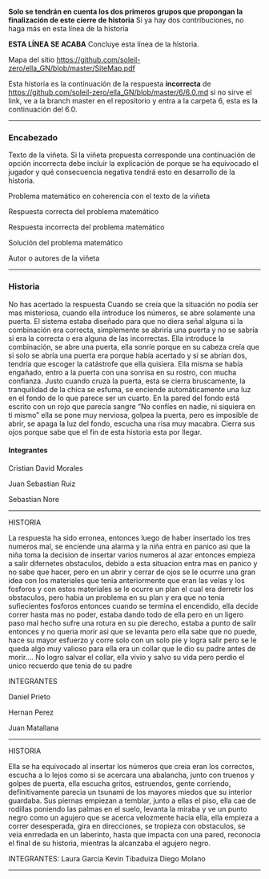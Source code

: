 
**Solo se tendrán en cuenta los dos primeros grupos que propongan la finalización de este cierre de historia** Si ya hay dos contribuciones, no haga más en esta línea de la historia

**ESTA LÍNEA SE ACABA** Concluye esta línea de la historia. 

Mapa del sitio https://github.com/soleil-zero/ella_GN/blob/master/SiteMap.pdf

Esta historia es la continuación de la respuesta **incorrecta** de https://github.com/soleil-zero/ella_GN/blob/master/6/6.0.md si no sirve el link, 
ve a la branch master en el repositorio y entra a la carpeta 6, esta es la continuación del 6.0.

**********************************************************************
### Encabezado

Texto de la viñeta. Si la viñeta propuesta corresponde una continuación de opción incorrecta debe incluir la explicación de porque se ha equivocado el jugador y qué consecuencia negativa tendrá esto en desarrollo de la historia.

Problema matemático en coherencia con el texto de la viñeta

Respuesta correcta del problema matemático

Respuesta incorrecta del problema matemático

Solución del problema matemático

Autor o autores de la viñeta
**********************************************************************
### Historia
No has acertado la respuesta
Cuando se creía que la situación no podía ser mas misteriosa, cuando ella introduce los números, se abre solamente una puerta. El sistema estaba diseñado para que no diera señal alguna si la combinación era correcta, simplemente se abriría una puerta y no se sabría si era la correcta o era alguna de las incorrectas. Ella introduce la combinación, se abre una puerta, ella sonríe porque en su cabeza creía que si solo se abría una puerta era porque había acertado y si se abrían dos, tendría que escoger la catástrofe que ella quisiera. Ella misma se había engañado, entro a la puerta con una sonrisa en su rostro, con mucha confianza. Justo cuando cruza la puerta, esta se cierra bruscamente, la tranquilidad de la chica se esfuma, se enciende automáticamente una luz en el fondo de lo que parece ser un cuarto.  En la pared del fondo está escrito con un rojo que parecía sangre “No confíes en nadie, ni siquiera en ti mismo” ella se pone muy nerviosa, golpea la puerta, pero es imposible de abrir, se apaga la luz del fondo, escucha una risa muy macabra. Cierra sus ojos porque sabe que el fin de esta historia esta por llegar.

#### Integrantes

Cristian David Morales

Juan Sebastian Ruiz

Sebastian Nore

**********************************************************************
HISTORIA

La respuesta ha sido erronea, entonces luego de haber insertado los tres numeros mal, se enciende una alarma y la niña entra en panico asi que la niña toma la decision de insertar varios numeros al azar entonces empieza a salir difernetes obstaculos, debido a esta situacion entra mas en panico y no sabe que hacer, pero en un abrir y cerrar de ojos se le ocurrre una gran idea con los materiales que tenia anteriormente que eran las velas y los fosforos y con estos materiales se le ocurre un plan el cual era derretir los obstaculos, pero habia un problema en su plan y era que no tenia sufiecientes fosforos entonces cuando se termina el encendido, ella decide correr hasta mas no poder, estaba dando todo de ella pero en un ligero paso mal hecho sufre una rotura en su pie derecho, estaba a punto de salir entonces y no queria morir asi que se levanta pero ella sabe que no puede, hace su mayor esfuerzo y corre solo con un solo pie y logra salir pero se le queda algo muy valioso para ella era un collar que le dio su padre antes de morir.... No logro salvar el collar, ella vivio y salvo su vida pero perdio el unico recuerdo que tenia de su padre

INTEGRANTES

Daniel Prieto

Hernan Perez

Juan Matallana

**********************************************************************
HISTORIA

Ella se ha equivocado al insertar los números que creia eran los correctos, escucha a lo lejos como si se acercara una abalancha, junto con truenos y golpes de puerta, ella escucha gritos, estruendos, gente corriendo, definitivamente parecia un tsunami de los mayores miedos que su interior guardaba. Sus piernas empiezan a temblar, junto a ellas el piso, ella cae de rodillas poniendo las palmas en el suelo, levanta la miraba y ve un punto negro como un agujero que se acerca velozmente hacia ella, ella empieza a correr desesperada, gira en direcciones, se tropieza con obstaculos, se veia enrredada en un laberinto, hasta que impacta con una pared, reconocia el final de su historia, mientras la alcanzaba el agujero negro.

INTEGRANTES:
Laura García
Kevin Tibaduiza
Diego Molano

**********************************************************************
